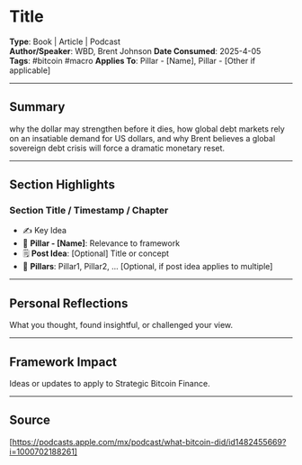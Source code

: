 # Title

**Type**: Book | Article | Podcast  
**Author/Speaker**:  WBD, Brent Johnson
**Date Consumed**: 2025-4-05  
**Tags**: #bitcoin #macro
**Applies To**: Pillar - [Name], Pillar - [Other if applicable]  

---

## Summary  

why the dollar may strengthen before it dies, how global debt markets rely on an insatiable demand for US dollars, and why Brent believes a global sovereign debt crisis will force a dramatic monetary reset.

---

## Section Highlights  

### Section Title / Timestamp / Chapter  

- ✍️ Key Idea  
- 📌 **Pillar - [Name]**: Relevance to framework  
- 🗒 **Post Idea**: [Optional] Title or concept  
- 🔗 **Pillars**: Pillar1, Pillar2, ... [Optional, if post idea applies to multiple]

---

## Personal Reflections  

What you thought, found insightful, or challenged your view.

---

## Framework Impact  

Ideas or updates to apply to Strategic Bitcoin Finance.

---

## Source  

[https://podcasts.apple.com/mx/podcast/what-bitcoin-did/id1482455669?i=1000702188261] 